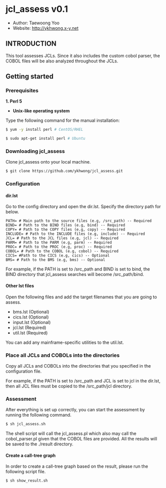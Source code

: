 # jcl_assess v0.1
- Author: Taewoong Yoo
- Website: http://ykhwong.x-y.net

## INTRODUCTION
This tool assesses JCLs. Since it also includes the custom cobol parser, the COBOL files will be also analyzed throughout the JCLs.

## Getting started
### Prerequisites
**1. Perl 5**
* **Unix-like operating system**

Type the following command for the manual installation:
```sh
$ yum -y install perl # CentOS/RHEL
```
```sh
$ sudo apt-get install perl # Ubuntu
```

### Downloading jcl_assess
Clone jcl_assess onto your local machine.
```sh
$ git clone https://github.com/ykhwong/jcl_assess.git
```

### Configuration
#### dir.lst
Go to the config directory and open the dir.lst. Specify the directory path for below.
```
PATH= # Main path to the source files (e.g, /src_path) -- Required
BIND= # Path to the BIND files (e.g, bind) -- Required
COPY= # Path to the COPY files (e.g, copy) -- Required
INCLUDE= # Path to the INCLUDE files (e.g, include) -- Required
JCL= # Path to the JCL files (e.g, jcl) -- Required
PARM= # Path to the PARM (e.g, parm) -- Required
PROC= # Path to the PROC (e.g, proc) -- Required
COBOL= # Path to the COBOL (e.g, cobol) -- Required
CICS= #Path to the CICS (e.g, cics) -- Optional
BMS= # Path to the BMS (e.g, bms) -- Optional
```
For example, if the PATH is set to /src_path and BIND is set to bind, the BIND directory that jcl_assess searches will become /src_path/bind.

#### Other lst files
Open the following files and add the target filenames that you are going to assess.
* bms.lst (Optional)
* cics.lst (Optional)
* input.lst (Optional)
* jcl.lst (Required)
* util.lst (Required)

You can add any mainframe-specific utilities to the util.lst.

### Place all JCLs and COBOLs into the directories
Copy all JCLs and COBOLs into the directories that you specified in the configuration file.

For example, if the PATH is set to /src_path and JCL is set to jcl in the dir.lst, then all JCL files must be copied to the /src_path/jcl directory.

### Assessment
After everything is set up correctly, you can start the assessment by running the following command.

```sh
$ sh jcl_assess.sh
```

The shell script will call the jcl_assess.pl which also may call the cobol_parser.pl given that the COBOL files are provided. All the results will be saved to the ./result directory.

#### Create a call-tree graph
In order to create a call-tree graph based on the result, please run the following script file.

```sh
$ sh show_result.sh
```

